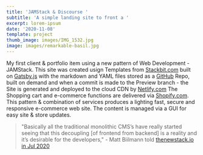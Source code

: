 ```yaml
---
title: 'JAMStack & Discourse '
subtitle: 'A simple landing site to front a '
excerpt: lorem-ipsum
date: '2020-11-08'
template: project
thumb_image: images/IMG_1532.jpg
image: images/remarkable-basil.jpg
---
```

My first client & portfolio item using a new pattern of Web Development - JAMStack. This site was created usign Templates from [Stackbit.com](https://Stackbit.com) built on [Gatsby.js](https://www.gatsbyjs.com/) with the markdown and YAML files stored as a [GitHub](https://github.com/donnay/perpetual-sparrow) Repo, built on demand and when a commit is made to the Preview branch - the Site is generated and deployed to the cloud CDN by [Netlify.com](https://www.netlify.com/) 
The Shopping cart and e-commerce functions are delivered via [Shopify.com](https://www.shopify.com/). 
This pattern & combination of services produces a lighting fast, secure and responsive e-commerce web site. The content is managed via a GUI for easy site & store updates. 

>"Basically all the traditional monolithic CMS’s have really started seeing that this decoupling [of frontend from backend] is a reality and it’s desirable for the developers," - Matt Biilmann told  [thenewstack.io in Jul 2020](https://thenewstack.io/why-netlify-is-tech-agnostic-and-its-role-in-jamstack-development/?utm_source=robertjacobi)
